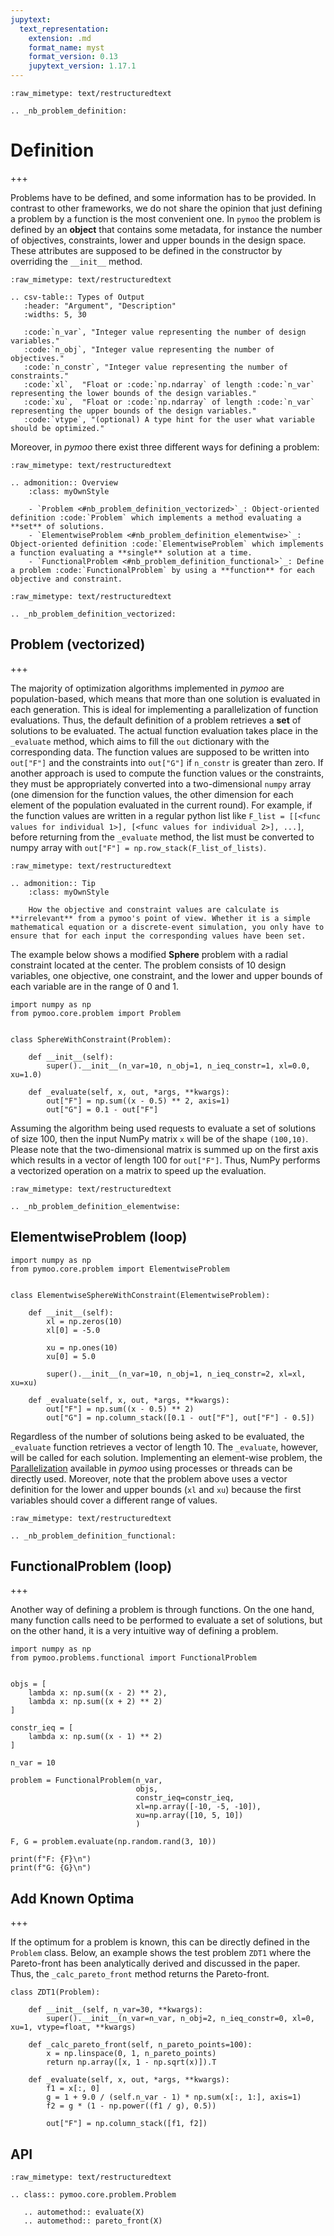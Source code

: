 ```yaml
---
jupytext:
  text_representation:
    extension: .md
    format_name: myst
    format_version: 0.13
    jupytext_version: 1.17.1
---
```


```{raw-cell}
:raw_mimetype: text/restructuredtext

.. _nb_problem_definition:
```

# Definition

+++

Problems have to be defined, and some information has to be provided.
In contrast to other frameworks, we do not share the opinion that just defining a problem by a function is the most convenient one.
In `pymoo` the problem is defined by an **object** that contains some metadata, for instance the number of objectives, constraints, lower and upper bounds in the design space. These attributes are supposed to be defined in the constructor by overriding the `__init__` method.

```{raw-cell}
:raw_mimetype: text/restructuredtext

.. csv-table:: Types of Output
   :header: "Argument", "Description"
   :widths: 5, 30

   :code:`n_var`, "Integer value representing the number of design variables."
   :code:`n_obj`, "Integer value representing the number of objectives."
   :code:`n_constr`, "Integer value representing the number of constraints."
   :code:`xl`,  "Float or :code:`np.ndarray` of length :code:`n_var` representing the lower bounds of the design variables."
   :code:`xu`,  "Float or :code:`np.ndarray` of length :code:`n_var` representing the upper bounds of the design variables."
   :code:`vtype`, "(optional) A type hint for the user what variable should be optimized."
```

Moreover, in *pymoo* there exist three different ways for defining a problem:

```{raw-cell}
:raw_mimetype: text/restructuredtext

.. admonition:: Overview
    :class: myOwnStyle

    - `Problem <#nb_problem_definition_vectorized>`_: Object-oriented definition :code:`Problem` which implements a method evaluating a **set** of solutions.
    - `ElementwiseProblem <#nb_problem_definition_elementwise>`_: Object-oriented definition :code:`ElementwiseProblem` which implements a function evaluating a **single** solution at a time. 
    - `FunctionalProblem <#nb_problem_definition_functional>`_: Define a problem :code:`FunctionalProblem` by using a **function** for each objective and constraint.
```

```{raw-cell}
:raw_mimetype: text/restructuredtext

.. _nb_problem_definition_vectorized:
```

## Problem (vectorized)

+++

The majority of optimization algorithms implemented in *pymoo* are population-based, which means that more than one solution is evaluated in each generation. This is ideal for implementing a parallelization of function evaluations. Thus, the default definition of a problem retrieves a **set** of solutions to be evaluated. The actual function evaluation takes place in the `_evaluate` method, which aims to fill the `out` dictionary with the corresponding data. 
The function values are supposed to be written into `out["F"]` and the constraints into `out["G"]` if `n_constr` is greater than zero. If another approach is used to compute the function values or the constraints, they must be appropriately converted into a two-dimensional `numpy` array (one dimension for the function values, the other dimension for each element of the population evaluated in the current round). For example, if the function values are written in a regular python list like `F_list = [[<func values for individual 1>], [<func values for individual 2>], ...]`, before returning from the `_evaluate` method, the list must be converted to numpy array with `out["F"] = np.row_stack(F_list_of_lists)`. 

```{raw-cell}
:raw_mimetype: text/restructuredtext

.. admonition:: Tip
    :class: myOwnStyle

    How the objective and constraint values are calculate is **irrelevant** from a pymoo's point of view. Whether it is a simple mathematical equation or a discrete-event simulation, you only have to ensure that for each input the corresponding values have been set.
```

The example below shows a modified **Sphere** problem with a radial constraint located at the center. The problem consists of 10 design variables, one objective, one constraint, and the lower and upper bounds of each variable are in the range of 0 and 1. 

```{code-cell} ipython3
import numpy as np
from pymoo.core.problem import Problem


class SphereWithConstraint(Problem):

    def __init__(self):
        super().__init__(n_var=10, n_obj=1, n_ieq_constr=1, xl=0.0, xu=1.0)

    def _evaluate(self, x, out, *args, **kwargs):
        out["F"] = np.sum((x - 0.5) ** 2, axis=1)
        out["G"] = 0.1 - out["F"]
```

Assuming the algorithm being used requests to evaluate a set of solutions of size 100, then the input NumPy matrix `x`  will be of the shape `(100,10)`. Please note that the two-dimensional matrix is summed up on the first axis which results in a vector of length 100 for `out["F"]`. Thus, NumPy performs a vectorized operation on a matrix to speed up the evaluation.

```{raw-cell}
:raw_mimetype: text/restructuredtext

.. _nb_problem_definition_elementwise:
```

## ElementwiseProblem (loop)

```{code-cell} ipython3
import numpy as np
from pymoo.core.problem import ElementwiseProblem


class ElementwiseSphereWithConstraint(ElementwiseProblem):

    def __init__(self):
        xl = np.zeros(10)
        xl[0] = -5.0
        
        xu = np.ones(10)
        xu[0] = 5.0
        
        super().__init__(n_var=10, n_obj=1, n_ieq_constr=2, xl=xl, xu=xu)

    def _evaluate(self, x, out, *args, **kwargs):
        out["F"] = np.sum((x - 0.5) ** 2)
        out["G"] = np.column_stack([0.1 - out["F"], out["F"] - 0.5])
```

Regardless of the number of solutions being asked to be evaluated, the `_evaluate` function retrieves a vector of length 10. The `_evaluate`, however, will be called for each solution. Implementing an element-wise problem, the [Parallelization](../parallelization/index.ipynb) available in *pymoo* using processes or threads can be directly used.
Moreover, note that the problem above uses a vector definition for the lower and upper bounds (`xl` and `xu`) because the first variables should cover a different range of values.

```{raw-cell}
:raw_mimetype: text/restructuredtext

.. _nb_problem_definition_functional:
```

## FunctionalProblem (loop)

+++

Another way of defining a problem is through functions. On the one hand, many function calls need to be performed to evaluate a set of solutions, but on the other hand, it is a very intuitive way of defining a problem.

```{code-cell} ipython3
import numpy as np
from pymoo.problems.functional import FunctionalProblem


objs = [
    lambda x: np.sum((x - 2) ** 2),
    lambda x: np.sum((x + 2) ** 2)
]

constr_ieq = [
    lambda x: np.sum((x - 1) ** 2)
]

n_var = 10

problem = FunctionalProblem(n_var,
                            objs,
                            constr_ieq=constr_ieq,
                            xl=np.array([-10, -5, -10]),
                            xu=np.array([10, 5, 10])
                            )

F, G = problem.evaluate(np.random.rand(3, 10))

print(f"F: {F}\n")
print(f"G: {G}\n")
```

## Add Known Optima

+++

If the optimum for a problem is known, this can be directly defined in the `Problem` class. Below, an example shows the test problem `ZDT1` where the Pareto-front has been analytically derived and discussed in the paper. Thus, the `_calc_pareto_front` method returns the Pareto-front.

```{code-cell} ipython3
class ZDT1(Problem):
    
    def __init__(self, n_var=30, **kwargs):
        super().__init__(n_var=n_var, n_obj=2, n_ieq_constr=0, xl=0, xu=1, vtype=float, **kwargs)

    def _calc_pareto_front(self, n_pareto_points=100):
        x = np.linspace(0, 1, n_pareto_points)
        return np.array([x, 1 - np.sqrt(x)]).T

    def _evaluate(self, x, out, *args, **kwargs):
        f1 = x[:, 0]
        g = 1 + 9.0 / (self.n_var - 1) * np.sum(x[:, 1:], axis=1)
        f2 = g * (1 - np.power((f1 / g), 0.5))

        out["F"] = np.column_stack([f1, f2])
```

## API

```{raw-cell}
:raw_mimetype: text/restructuredtext

.. class:: pymoo.core.problem.Problem

   .. automethod:: evaluate(X)
   .. automethod:: pareto_front(X)
```
